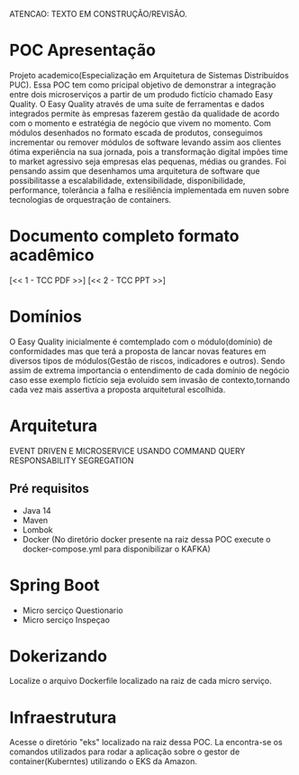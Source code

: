 ATENCAO: TEXTO EM CONSTRUÇÃO/REVISÃO.

# POC Apresentação
Projeto academico(Especialização em Arquitetura de Sistemas Distribuídos PUC).
Essa POC tem como pricipal objetivo de demonstrar a integração entre dois microserviços a partir de um produdo fictício chamado Easy Quality. 
O Easy Quality através de uma suíte de ferramentas e dados integrados permite às empresas fazerem gestão da qualidade de acordo com o momento e estratégia de negócio que vivem no momento. Com módulos desenhados no formato escada de produtos, conseguimos incrementar ou remover  módulos de software levando assim aos clientes ótima experiência na sua jornada, pois a transformação digital impões time to market agressivo seja empresas elas pequenas, médias ou grandes. Foi pensando assim que desenhamos uma arquitetura de software que possibilitasse a escalabilidade, extensibilidade, disponibilidade, performance, tolerância a falha e resiliência implementada em nuven sobre tecnologias de orquestração de containers.

# Documento completo formato acadêmico 
 [<< 1 - TCC PDF >>]
 [<< 2 - TCC PPT >>]

# Domínios
O Easy Quality inicialmente é comtemplado com o módulo(domínio) de conformidades mas que terá a proposta de lancar novas features em diversos tipos de módulos(Gestão de riscos, indicadores e outros). Sendo assim de extrema importancia o entendimento de cada domínio de negócio caso esse exemplo fictício seja evoluído sem invasão de contexto,tornando cada vez mais assertiva a proposta arquitetural escolhida. 


# Arquitetura 
EVENT DRIVEN E MICROSERVICE USANDO COMMAND QUERY RESPONSABILITY SEGREGATION 

## Pré requisitos
* Java 14
* Maven
* Lombok
* Docker (No diretório docker presente na raiz dessa POC execute o docker-compose.yml para disponibilizar o KAFKA)

# Spring Boot 
 - Micro serciço Questionario
 - Micro serciço Inspeçao
 
# Dokerizando
Localize o arquivo Dockerfile localizado na raiz de cada micro serviço.

# Infraestrutura
Acesse o diretório "eks" localizado na raiz dessa POC. La encontra-se os comandos utilizados para rodar a aplicação sobre o gestor de container(Kuberntes) utilizando o EKS da Amazon.

